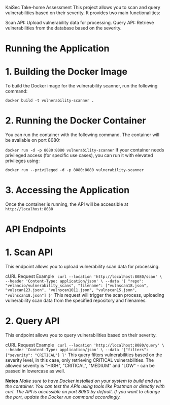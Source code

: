 KaiSec Take-home Assessment
This project allows you to scan and query vulnerabilities based on their severity. 
It provides two main functionalities:

Scan API: Upload vulnerability data for processing.
Query API: Retrieve vulnerabilities from the database based on the severity.

# Running the Application
# 1. Building the Docker Image
To build the Docker image for the vulnerability scanner, run the following command:

`docker build -t vulnerability-scanner .`
# 2. Running the Docker Container
You can run the container with the following command. The container will be available on port 8080:

`docker run -d -p 8080:8080 vulnerability-scanner`
If your container needs privileged access (for specific use cases), you can run it with elevated privileges using:

`docker run --privileged -d -p 8080:8080 vulnerability-scanner`

# 3. Accessing the Application
Once the container is running, the API will be accessible at `http://localhost:8080`

# API Endpoints
# 1. Scan API
This endpoint allows you to upload vulnerability scan data for processing.

cURL Request Example
`
curl --location 'http://localhost:8080/scan' \
--header 'Content-Type: application/json' \
--data '{
  "repo": "velancio/vulnerability_scans",
  "filename": ["vulnscan18.json", "vulscan123.json", "vulnscan1011.json", "vulnscan15.json", "vulnscan18.json"]
}'`
This request will trigger the scan process, uploading vulnerability scan data from the specified repository and filenames.

# 2. Query API
This endpoint allows you to query vulnerabilities based on their severity.

cURL Request Example
`
curl --location 'http://localhost:8080/query' \
--header 'Content-Type: application/json' \
--data '{"filters": 
  {"severity": "CRITICAL"}
}'`
This query filters vulnerabilities based on the severity level, in this case, only retrieving CRITICAL vulnerabilities.
The allowed severity is "HIGH", "CRITICAL", "MEDIUM" and "LOW" - can be passed in lowercase as well.

**Notes**
*Make sure to have Docker installed on your system to build and run the container.
You can test the APIs using tools like Postman or directly with curl.
The API is accessible on port 8080 by default. If you want to change the port, update the Docker run command accordingly.*





